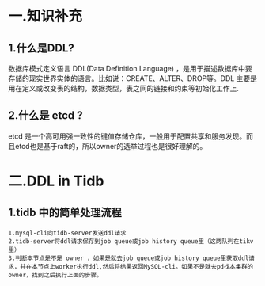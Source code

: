 # 一.知识补充

## 1.什么是DDL?

数据库模式定义语言 DDL(Data Definition Language) ，是用于描述数据库中要存储的现实世界实体的语言。比如说：CREATE、ALTER、DROP等。DDL 主要是用在定义或改变表的结构，数据类型，表之间的链接和约束等初始化工作上.

## 2.什么是 etcd ?

etcd 是一个高可用强一致性的键值存储仓库，一般用于配置共享和服务发现。而且etcd也是基于raft的，所以owner的选举过程也是很好理解的。

# 二.DDL in Tidb

## 1.tidb 中的简单处理流程

```
1.mysql-cli向tidb-server发送ddl请求
2.tidb-server将ddl请求保存到job queue或job history queue里（这两队列在tikv里）
3.判断本节点是不是 owner ，如果是就去job queue或job history queue里获取ddl请求，并在本节点上worker执行ddl,然后将结果返回MySQL-cli。如果不是就去pd找本集群的owner，找到之后执行上面的步骤。

```


